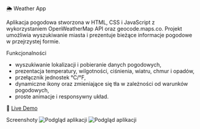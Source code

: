 🌦 Weather App

Aplikacja pogodowa stworzona w HTML, CSS i JavaScript z wykorzystaniem OpenWeatherMap API oraz geocode.maps.co. Projekt umożliwia wyszukiwanie miasta i prezentuje bieżące informacje pogodowe w przejrzystej formie.

Funkcjonalności
 - wyszukiwanie lokalizacji i pobieranie danych pogodowych,
 - prezentacja temperatury, wilgotności, ciśnienia, wiatru, chmur i opadów,
 - przełącznik jednostek °C/°F,
 - dynamiczne ikony oraz zmieniające się tła w zależności od warunków pogodowych,
 - proste animacje i responsywny układ.

🔗 [Live Demo](https://kjama01.github.io/WeatherApp/)

Screenshoty
![Podgląd aplikacji](https://i.imgur.com/5PzBXvJ.jpeg)
![Podgląd aplikacji](https://i.imgur.com/RLG9Kd6.jpeg)






